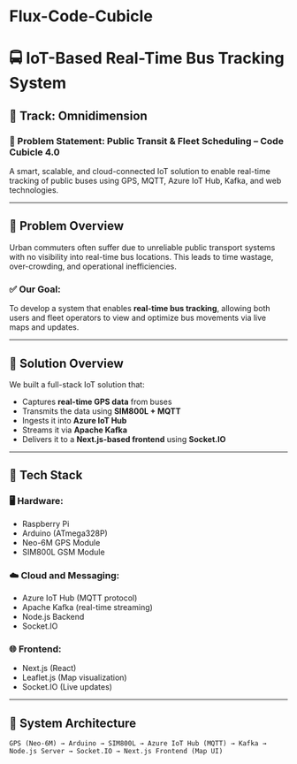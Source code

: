 # Flux-Code-Cubicle
# 🚍 IoT-Based Real-Time Bus Tracking System

## 🔷 Track: Omnidimension  
### 📌 Problem Statement: Public Transit & Fleet Scheduling – Code Cubicle 4.0

A smart, scalable, and cloud-connected IoT solution to enable real-time tracking of public buses using GPS, MQTT, Azure IoT Hub, Kafka, and web technologies.

---

## 🧠 Problem Overview

Urban commuters often suffer due to unreliable public transport systems with no visibility into real-time bus locations. This leads to time wastage, over-crowding, and operational inefficiencies.

### ✅ Our Goal:
To develop a system that enables **real-time bus tracking**, allowing both users and fleet operators to view and optimize bus movements via live maps and updates.

---

## 🚀 Solution Overview

We built a full-stack IoT solution that:
- Captures **real-time GPS data** from buses
- Transmits the data using **SIM800L + MQTT**
- Ingests it into **Azure IoT Hub**
- Streams it via **Apache Kafka**
- Delivers it to a **Next.js-based frontend** using **Socket.IO**

---

## 🔧 Tech Stack

### 🖥️ Hardware:
- Raspberry Pi
- Arduino (ATmega328P)
- Neo-6M GPS Module
- SIM800L GSM Module

### ☁️ Cloud and Messaging:
- Azure IoT Hub (MQTT protocol)
- Apache Kafka (real-time streaming)
- Node.js Backend
- Socket.IO

### 🌐 Frontend:
- Next.js (React)
- Leaflet.js (Map visualization)
- Socket.IO (Live updates)

---

## 🧭 System Architecture

```plaintext
GPS (Neo-6M) → Arduino → SIM800L → Azure IoT Hub (MQTT) → Kafka → Node.js Server → Socket.IO → Next.js Frontend (Map UI)
